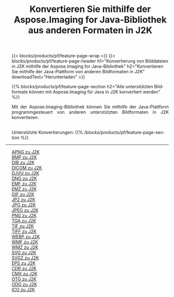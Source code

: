 ﻿---
title: Konvertieren Sie mithilfe der Aspose.Imaging for Java-Bibliothek aus anderen Formaten in J2K 
weight: 3920
url: /de/java/conversion/to/j2k 
lang: de
langdirlevel: 2
locales: zh-hans,ja,it,ru,de,es,fr,nl,id,lt,pl,pt,vi,tr,ko,zh-hant,ar,hi,th,sv,cs,uk,he
description: Mit Aspose.Imaging können Sie mithilfe von Java aus anderen Formaten in J2K konvertieren
---

{{< blocks/products/pf/feature-page-wrap >}}
{{< blocks/products/pf/feature-page-header h1="Konvertierung von Bilddateien in J2K mithilfe der Aspose.Imaging for Java-Bibliothek" h2="Konvertieren Sie mithilfe der Java-Plattform von anderen Bildformaten in J2K" downloadText="Herunterladen" >}}


{{% blocks/products/pf/feature-page-section  h2="Alle unterstützten Bildformate können mit Aspose.Imaging für Java in J2K konvertiert werden" %}}
<p align=justify>Mit der Aspose.Imaging-Bibliothek können Sie mithilfe der Java-Plattform programmgesteuert von anderen unterstützten Bildformaten in J2K konvertieren.</p>
<br/>
Unterstützte Konvertierungen:
{{% /blocks/products/pf/feature-page-section %}}
<div class="container-fluid productfamilypage bg-gray">
    <div class="convertypes bg-gray agp-content section">
        <div class="container">
		<hr style="margin-left:-20px;"/>
		<div class="row other-converters">
		    <div class='col-md-2 other-converter remove-lp remove-rp'><a href="/imaging/de/java/conversion/apng-to-j2k" >APNG zu J2K</a></div>
<div class='col-md-2 other-converter remove-lp remove-rp'><a href="/imaging/de/java/conversion/bmp-to-j2k" >BMP zu J2K</a></div>
<div class='col-md-2 other-converter remove-lp remove-rp'><a href="/imaging/de/java/conversion/dib-to-j2k" >DIB zu J2K</a></div>
<div class='col-md-2 other-converter remove-lp remove-rp'><a href="/imaging/de/java/conversion/dicom-to-j2k" >DICOM zu J2K</a></div>
<div class='col-md-2 other-converter remove-lp remove-rp'><a href="/imaging/de/java/conversion/djvu-to-j2k" >DJVU zu J2K</a></div>
<div class='col-md-2 other-converter remove-lp remove-rp'><a href="/imaging/de/java/conversion/dng-to-j2k" >DNG zu J2K</a></div>
<div class='col-md-2 other-converter remove-lp remove-rp'><a href="/imaging/de/java/conversion/emf-to-j2k" >EMF zu J2K</a></div>
<div class='col-md-2 other-converter remove-lp remove-rp'><a href="/imaging/de/java/conversion/emz-to-j2k" >EMZ zu J2K</a></div>
<div class='col-md-2 other-converter remove-lp remove-rp'><a href="/imaging/de/java/conversion/gif-to-j2k" >GIF zu J2K</a></div>
<div class='col-md-2 other-converter remove-lp remove-rp'><a href="/imaging/de/java/conversion/jp2-to-j2k" >JP2 zu J2K</a></div>
<div class='col-md-2 other-converter remove-lp remove-rp'><a href="/imaging/de/java/conversion/jpg-to-j2k" >JPG zu J2K</a></div>
<div class='col-md-2 other-converter remove-lp remove-rp'><a href="/imaging/de/java/conversion/jpeg-to-j2k" >JPEG zu J2K</a></div>
<div class='col-md-2 other-converter remove-lp remove-rp'><a href="/imaging/de/java/conversion/png-to-j2k" >PNG zu J2K</a></div>
<div class='col-md-2 other-converter remove-lp remove-rp'><a href="/imaging/de/java/conversion/tga-to-j2k" >TGA zu J2K</a></div>
<div class='col-md-2 other-converter remove-lp remove-rp'><a href="/imaging/de/java/conversion/tif-to-j2k" >TIF zu J2K</a></div>
<div class='col-md-2 other-converter remove-lp remove-rp'><a href="/imaging/de/java/conversion/tiff-to-j2k" >TIFF zu J2K</a></div>
<div class='col-md-2 other-converter remove-lp remove-rp'><a href="/imaging/de/java/conversion/webp-to-j2k" >WEBP zu J2K</a></div>
<div class='col-md-2 other-converter remove-lp remove-rp'><a href="/imaging/de/java/conversion/wmf-to-j2k" >WMF zu J2K</a></div>
<div class='col-md-2 other-converter remove-lp remove-rp'><a href="/imaging/de/java/conversion/wmz-to-j2k" >WMZ zu J2K</a></div>
<div class='col-md-2 other-converter remove-lp remove-rp'><a href="/imaging/de/java/conversion/svg-to-j2k" >SVG zu J2K</a></div>
<div class='col-md-2 other-converter remove-lp remove-rp'><a href="/imaging/de/java/conversion/svgz-to-j2k" >SVGZ zu J2K</a></div>
<div class='col-md-2 other-converter remove-lp remove-rp'><a href="/imaging/de/java/conversion/eps-to-j2k" >EPS zu J2K</a></div>
<div class='col-md-2 other-converter remove-lp remove-rp'><a href="/imaging/de/java/conversion/cdr-to-j2k" >CDR zu J2K</a></div>
<div class='col-md-2 other-converter remove-lp remove-rp'><a href="/imaging/de/java/conversion/cmx-to-j2k" >CMX zu J2K</a></div>
<div class='col-md-2 other-converter remove-lp remove-rp'><a href="/imaging/de/java/conversion/otg-to-j2k" >OTG zu J2K</a></div>
<div class='col-md-2 other-converter remove-lp remove-rp'><a href="/imaging/de/java/conversion/odg-to-j2k" >ODG zu J2K</a></div>
<div class='col-md-2 other-converter remove-lp remove-rp'><a href="/imaging/de/java/conversion/ico-to-j2k" >ICO zu J2K</a></div>
                </div>
        </div>
    </div>
</div>
<br/>

